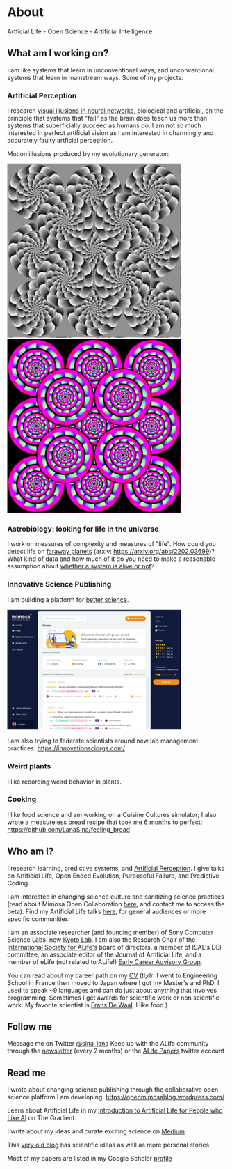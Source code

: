 # About

Artficial Life - Open Science - Artificial Intelligence

## What am I working on?

I am like systems that learn in unconventional ways, and unconventional systems that learn in mainstream ways.
Some of my projects:

### Artificial Perception
I research [visual illusions in neural networks](https://github.com/LanaSina/evolutionary_illusion_generator), biological and artificial, on the principle that systems that "fail" as the brain does teach us more than systems that superficially succeed as humans do. I am not so much interested in perfect artificial vision as I am interested in charmingly and accurately faulty artficial perception.

Motion illusions produced by my evolutionary generator:

<img src="small_bw_1.png" width="400"> <img src="color_big.png" width="400">

### Astrobiology: looking for life in the universe

I work on measures of complexity and measures of "life". How could you detect life on [faraway planets](https://www.nature.com/articles/s41550-021-01559-x) (arxiv: https://arxiv.org/abs/2202.03699)? What kind of data and how much of it do you need to make a reasonable assumption about [whether a system is alive or not](https://github.com/LanaSina/FLR_contest)?

### Innovative Science Publishing

I am building a platform for [better science](https://openmimosablog.wordpress.com/).

<img src="homepage.png" width="400">

I am also trying to federate scientists around new lab management practices: https://innovationsciorgs.com/

### Weird plants

I like recording weird behavior in plants.

### Cooking 

I like food science and am working on a Cuisine Cultures simulator; I also wrote a measureless bread recipe that took me 6 months to perfect: https://github.com/LanaSina/feeling_bread


## Who am I?

I research learning, predictive systems, and [Artificial Perception](https://sites.google.com/view/artificialperception/home). I give talks on Artificial Life, Open Ended Evolution, Purposeful Failure, and Predictive Coding.

I am interested in changing science culture and sanitizing science practices (read about Mimosa Open Collaboration [here](https://openmimosablog.wordpress.com/), and contact me to access the beta). Find my Artificial Life talks [here](https://youtube.com/playlist?list=PLYuu1RcSnrYRS5HJNivMQDvaQQq0E7J5G), for general audiences or more specific communities.

I am an associate researcher (and founding member) of Sony Computer Science Labs' new [Kyoto Lab](https://www.sonycsl.co.jp/kyoto/). I am also the Research Chair of the [International Society for ALife's](http://www.alife.org/about-isal) board of directors, a member of ISAL's DEI committee, an associate editor of the Journal of Artificial Life, and a member of eLife (not related to ALife!) [Early Career Advisory Group](https://elifesciences.org/inside-elife/be26bd40/early-career-advisory-group-election-results-2021).

You can read about my career path on my [CV](lana_cv.pdf) (tl;dr: I went to Engineering School in France then moved to Japan where I got my Master's and PhD. I used to speak ~9 languages and can do just about anything that involves programming. Sometimes I get awards for scientific work or non scientific work. My favorite scientist is [Frans De Waal](https://en.wikipedia.org/wiki/Frans_de_Waal). I like food.)

## Follow me

Message me on Twitter [@sina_lana](https://twitter.com/sina_lana)
Keep up with the ALife community through the [newsletter](https://alife.org/newsletter-october-2021/) (every 2 months) or the [ALife Papers](https://twitter.com/AlifePapers) twitter account

## Read me 

I wrote about changing science publishing through the collaborative open science platform I am developing: https://openmimosablog.wordpress.com/

Learn about Artificial Life in my [Introduction to Artificial Life for People who Like AI](https://thegradient.pub/an-introduction-to-artificial-life-for-people-who-like-ai/) on The Gradient.

I write about my ideas and curate exciting science on [Medium](https://medium.com/@sina_lana)

This [very old blog](https://itakoyak.wordpress.com/) has scientific ideas as well as more personal stories.

Most of my papers are listed in my Google Scholar [profile](https://scholar.google.co.jp/citations?hl=en&pli=1&user=UVvjeaoAAAAJ)





